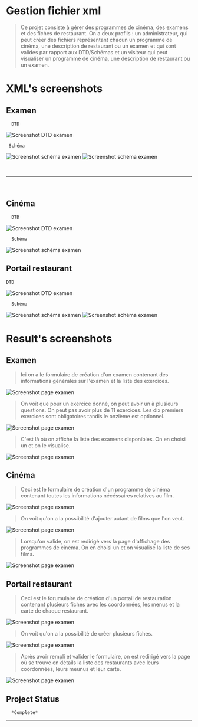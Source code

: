 # Gestion fichier xml 
> Ce projet consiste à gérer des programmes de cinéma, des examens et des fiches de restaurant. 
On a deux profils : un administrateur, qui peut créer des fichiers représentant chacun un programme de cinéma, une description de restaurant ou un examen et qui sont valides par rapport aux DTD/Schémas et un visiteur qui peut visualiser un programme de cinéma, une description de restaurant ou un examen.

# XML's screenshots
## Examen
      DTD
  ![Screenshot DTD examen](captures/exo6DTD.png)
  
     Schéma
  ![Screenshot schéma examen](captures/exo6Schema1.png)
  ![Screenshot schéma examen](captures/exo6Schema2.png) 

<br>  

******
<br>

## Cinéma
      DTD
  ![Screenshot DTD examen](captures/exo2DTD.png)
  
      Schéma
  ![Screenshot schéma examen](captures/exo2Schema.png)

## Portail restaurant 
    DTD
  ![Screenshot DTD examen](captures/exo7DTD.png)
  
      Schéma
  ![Screenshot schéma examen](captures/exo7Schema1.png)
  ![Screenshot schéma examen](captures/exo7Schema2.png)

# Result's screenshots
## Examen
> Ici on a le formulaire de création d'un examen contenant des informations générales sur l'examen et la liste des exercices.

  ![Screenshot page examen](captures/exam1.PNG)
  
> On voit que pour un exercice donné, on peut avoir un à plusieurs questions. On peut pas avoir plus de 11 exercices. Les dix premiers exercices sont obligatoires tandis le onzième est optionnel.

  ![Screenshot page examen](captures/exam2.PNG)
  
> C'est là où on affiche la liste des examens disponibles. On en choisi un et on le visualise.

  ![Screenshot page examen](captures/exam3.PNG)
  
## Cinéma 
> Ceci est le formulaire de création d'un programme de cinéma contenant toutes les informations nécéssaires relatives au film.

  ![Screenshot page examen](captures/cine1.PNG)
  
> On voit qu'on a la possibilité d'ajouter autant de films que l'on veut.

  ![Screenshot page examen](captures/cine2.PNG)
  
 > Lorsqu'on valide, on est redirigé vers la page d'affichage des programmes de cinéma. On en choisi un et on visualise la liste de ses films.
 
  ![Screenshot page examen](captures/cine3.PNG)
  
## Portail restaurant
> Ceci est le forumulaire de création d'un portail de restauration contenant plusieurs fiches avec les coordonnées, les menus et la carte de chaque restaurant.

  ![Screenshot page examen](captures/fiche1.PNG)
  
 > On voit qu'on a la possibilité de créer plusieurs fiches.
 
  ![Screenshot page examen](captures/fiche2.PNG)
  
 > Après avoir rempli et valider le formulaire, on est redirigé vers la page où se trouve en détails la liste des restaurants avec leurs coordonnées, leurs meunus et leur carte.
 
  ![Screenshot page examen](captures/fiche3.PNG)

## Project Status 
      *Complete*

*****************
